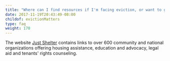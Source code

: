 ```yaml
---
title: "Where can I find resources if I'm facing eviction, or want to get involved?"
date: 2017-11-19T20:43:49-08:00
childof: evictionMatters
type: faq
weight: 170
---
```

The website [Just Shelter](https://justshelter.org) contains links to over 600 community and national organizations offering housing assistance, education and advocacy, legal aid and tenants' rights counseling. 
